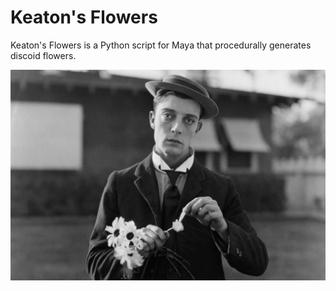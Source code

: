 # Keaton's Flowers

Keaton's Flowers is a Python script for Maya that procedurally generates discoid flowers.

![black and white photo of Buster Keaton holding a few flowers and plucking the last petal off of one](/assets/buster.png)
